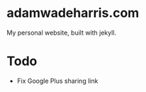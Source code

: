 # adamwadeharris.com

My personal website, built with jekyll.

# Todo

* Fix Google Plus sharing link
